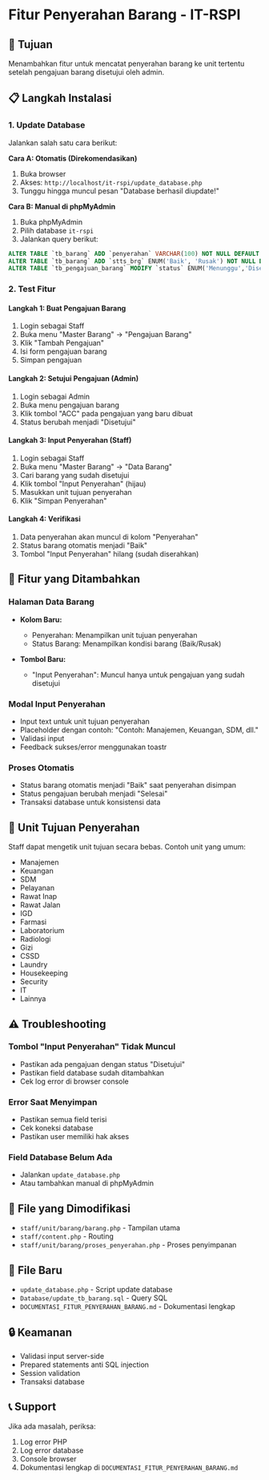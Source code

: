 # Fitur Penyerahan Barang - IT-RSPI

## 🎯 Tujuan
Menambahkan fitur untuk mencatat penyerahan barang ke unit tertentu setelah pengajuan barang disetujui oleh admin.

## 📋 Langkah Instalasi

### 1. Update Database
Jalankan salah satu cara berikut:

**Cara A: Otomatis (Direkomendasikan)**
1. Buka browser
2. Akses: `http://localhost/it-rspi/update_database.php`
3. Tunggu hingga muncul pesan "Database berhasil diupdate!"

**Cara B: Manual di phpMyAdmin**
1. Buka phpMyAdmin
2. Pilih database `it-rspi`
3. Jalankan query berikut:
```sql
ALTER TABLE `tb_barang` ADD `penyerahan` VARCHAR(100) NOT NULL DEFAULT '' AFTER `stok`;
ALTER TABLE `tb_barang` ADD `stts_brg` ENUM('Baik', 'Rusak') NOT NULL DEFAULT 'Baik' AFTER `penyerahan`;
ALTER TABLE `tb_pengajuan_barang` MODIFY `status` ENUM('Menunggu','Disetujui','Ditolak','Selesai') DEFAULT 'Menunggu';
```

### 2. Test Fitur

#### Langkah 1: Buat Pengajuan Barang
1. Login sebagai Staff
2. Buka menu "Master Barang" → "Pengajuan Barang"
3. Klik "Tambah Pengajuan"
4. Isi form pengajuan barang
5. Simpan pengajuan

#### Langkah 2: Setujui Pengajuan (Admin)
1. Login sebagai Admin
2. Buka menu pengajuan barang
3. Klik tombol "ACC" pada pengajuan yang baru dibuat
4. Status berubah menjadi "Disetujui"

#### Langkah 3: Input Penyerahan (Staff)
1. Login sebagai Staff
2. Buka menu "Master Barang" → "Data Barang"
3. Cari barang yang sudah disetujui
4. Klik tombol "Input Penyerahan" (hijau)
5. Masukkan unit tujuan penyerahan
6. Klik "Simpan Penyerahan"

#### Langkah 4: Verifikasi
1. Data penyerahan akan muncul di kolom "Penyerahan"
2. Status barang otomatis menjadi "Baik"
3. Tombol "Input Penyerahan" hilang (sudah diserahkan)

## 🔧 Fitur yang Ditambahkan

### Halaman Data Barang
- **Kolom Baru:**
  - Penyerahan: Menampilkan unit tujuan penyerahan
  - Status Barang: Menampilkan kondisi barang (Baik/Rusak)

- **Tombol Baru:**
  - "Input Penyerahan": Muncul hanya untuk pengajuan yang sudah disetujui

### Modal Input Penyerahan
- Input text untuk unit tujuan penyerahan
- Placeholder dengan contoh: "Contoh: Manajemen, Keuangan, SDM, dll."
- Validasi input
- Feedback sukses/error menggunakan toastr

### Proses Otomatis
- Status barang otomatis menjadi "Baik" saat penyerahan disimpan
- Status pengajuan berubah menjadi "Selesai"
- Transaksi database untuk konsistensi data

## 🎨 Unit Tujuan Penyerahan
Staff dapat mengetik unit tujuan secara bebas. Contoh unit yang umum:
- Manajemen
- Keuangan
- SDM
- Pelayanan
- Rawat Inap
- Rawat Jalan
- IGD
- Farmasi
- Laboratorium
- Radiologi
- Gizi
- CSSD
- Laundry
- Housekeeping
- Security
- IT
- Lainnya

## ⚠️ Troubleshooting

### Tombol "Input Penyerahan" Tidak Muncul
- Pastikan ada pengajuan dengan status "Disetujui"
- Pastikan field database sudah ditambahkan
- Cek log error di browser console

### Error Saat Menyimpan
- Pastikan semua field terisi
- Cek koneksi database
- Pastikan user memiliki hak akses

### Field Database Belum Ada
- Jalankan `update_database.php`
- Atau tambahkan manual di phpMyAdmin

## 📁 File yang Dimodifikasi
- `staff/unit/barang/barang.php` - Tampilan utama
- `staff/content.php` - Routing
- `staff/unit/barang/proses_penyerahan.php` - Proses penyimpanan

## 📁 File Baru
- `update_database.php` - Script update database
- `Database/update_tb_barang.sql` - Query SQL
- `DOCUMENTASI_FITUR_PENYERAHAN_BARANG.md` - Dokumentasi lengkap

## 🔒 Keamanan
- Validasi input server-side
- Prepared statements anti SQL injection
- Session validation
- Transaksi database

## 📞 Support
Jika ada masalah, periksa:
1. Log error PHP
2. Log error database
3. Console browser
4. Dokumentasi lengkap di `DOCUMENTASI_FITUR_PENYERAHAN_BARANG.md` 